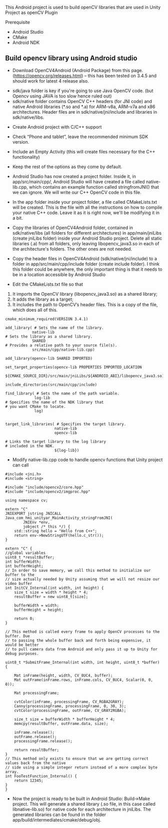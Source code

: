 This Android project is used to build openCV libraries that are used in Unity Project as openCV Plugin

Prerequisite
-	Android Studio
-	CMake
-	Android NDK

## Build opencv library using Android studio
+ Download OpenCV4Android (Android Package) from this page. (https://opencv.org/releases.html) – this has been tested on 3.4.5 and should work for latest 4 release also.
- sdk/java folder is key if you're going to use Java OpenCV code. (but Opencv using JAVA is too slow hence ruled out)
- sdk/native folder contains OpenCV C++ headers (for JNI code) and native Android libraries (*.so and *.a) for ARM-v8a, ARM-v7a and x86 architectures. Header files are in sdk/native/jni/include and libraries in sdk/native/libs.

+ Create Android project with C/C++ support
- Check “Phone and tablet”, leave the recommended minimum SDK version.
- Include an Empty Activity (this will create files necessary for the C++ functionality)
- Keep the rest of the options as they come by default.
- Android Studio has now created a project folder. Inside it, in app/src/main/cpp/, Android Studio will have created a file called native-lib.cpp, which contains an example function called stringfromJNI() that we can ignore. We will write our C++ OpenCV code in this file.
- In the app folder inside your project folder, a file called CMakeLists.txt will be created. This is the file with all the instructions on how to compile your native C++ code. Leave it as it is right now, we'll be modifying it in a bit.
- Copy the libraries of OpenCV4Android folder, contained in sdk/native/libs (all folders for different architectures) in app/main/jniLibs (create jniLibs folder) inside your Android Studio project. Delete all static libraries (.a) from all folders, only leaving libopencv_java3.so in each of the architecture's folders. The other ones are not needed.

- Copy the header files in OpenCV4Android (sdk/native/jni/include) to a folder in app/src/main/cpp/include folder (create include folder). I think this folder could be anywhere, the only important thing is that it needs to be in a location accessible by Android Studio

- Edit the CMakeLists.txt file so that 
1. It imports the OpenCV library (libopencv_java3.so) as a shared library; 
2. It adds the library as a target; 
3. It includes the path to OpenCV’s header files. This is a copy of the file, which does all of this.

```
cmake_minimum_required(VERSION 3.4.1)

add_library( # Sets the name of the library.
            native-lib            
# Sets the library as a shared library.
            SHARED
# Provides a relative path to your source file(s).
            src/main/cpp/native-lib.cpp)

add_library(opencv-lib SHARED IMPORTED)

set_target_properties(opencv-lib PROPERTIES IMPORTED_LOCATION
                      ${CMAKE_SOURCE_DIR}/src/main/jniLibs/${ANDROID_ABI}/libopencv_java3.so)

include_directories(src/main/cpp/include)

find_library( # Sets the name of the path variable.
             log-lib            
# Specifies the name of the NDK library that
# you want CMake to locate.
             log)


target_link_libraries( # Specifies the target library.
                      native-lib
                      opencv-lib
                      
# Links the target library to the log library
# included in the NDK.
                      ${log-lib})

```
- Modify native-lib.cpp code to handle opencv functions that Unity project can call

```
#include <jni.h>
#include <string>

#include "include/opencv2/core.hpp"
#include "include/opencv2/imgproc.hpp"

using namespace cv;

extern "C"
JNIEXPORT jstring JNICALL
Java_com_hmi_unityar_MainActivity_stringFromJNI(
        JNIEnv *env,
        jobject /* this */) {
    std::string hello = "Hello from C++";
    return env->NewStringUTF(hello.c_str());
}

extern "C" {
//global variables
uint8_t *resultBuffer;
int bufferWidth;
int bufferHeight;
// In order to save memory, we call this method to initialize our buffer to the
// size actually needed by Unity assuming that we will not resize our video buffer
int InitCV_Internal(int width, int height) {
    size_t size = width * height * 4;
    resultBuffer = new uint8_t[size];

    bufferWidth = width;
    bufferHeight = height;

    return 0;
}

// This method is called every frame to apply OpenCV processes to the buffer. Due
// to passing the whole buffer back and forth being expensive, it would be better
// to pull camera data from Android and only pass it up to Unity for debug purposes.

uint8_t *SubmitFrame_Internal(int width, int height, uint8_t *buffer) {

    Mat inFrame(height, width, CV_8UC4, buffer);
    Mat outFrame(inFrame.rows, inFrame.cols, CV_8UC4, Scalar(0, 0, 0));

    Mat processingFrame;

    cvtColor(inFrame, processingFrame, CV_RGBA2GRAY);
    Canny(processingFrame, processingFrame, 0, 30, 3);
    cvtColor(processingFrame, outFrame, CV_GRAY2RGBA);

    size_t size = bufferWidth * bufferHeight * 4;
    memcpy(resultBuffer, outFrame.data, size);

    inFrame.release();
    outFrame.release();
    processingFrame.release();

    return resultBuffer;
}
// This method only exists to ensure that we are getting correct values back from the native
// side using a simple integer return instead of a more complex byte array.
int FooTestFunction_Internal() {
    return 12345;
}
}

```
- Now the project is ready to be built in Android Studio: Build->Make project. This will generate a shared library (.so file, in this case called libnative-lib.so) for native code for each architecture in jniLibs. The generated libraries can be found in the folder app/build/intermediates/cmake/debug/obj.